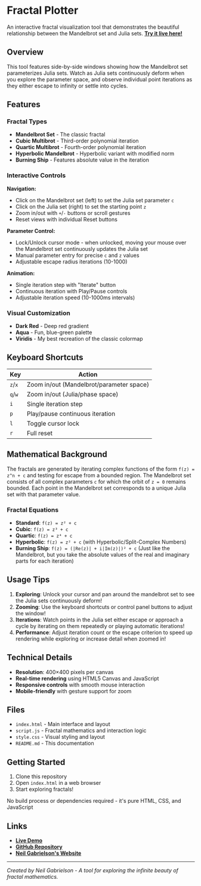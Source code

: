 # Fractal Plotter

An interactive fractal visualization tool that demonstrates the beautiful relationship between the Mandelbrot set and Julia sets. **[Try it live here!](https://neilgabrielson.com/fractals/)**

## Overview

This tool features side-by-side windows showing how the Mandelbrot set parameterizes Julia sets. Watch as Julia sets continuously deform when you explore the parameter space, and observe individual point iterations as they either escape to infinity or settle into cycles.

## Features

### Fractal Types
- **Mandelbrot Set** - The classic fractal
- **Cubic Multibrot** - Third-order polynomial iteration
- **Quartic Multibrot** - Fourth-order polynomial iteration  
- **Hyperbolic Mandelbrot** - Hyperbolic variant with modified norm
- **Burning Ship** - Features absolute value in the iteration

### Interactive Controls

**Navigation:**
- Click on the Mandelbrot set (left) to set the Julia set parameter `c`
- Click on the Julia set (right) to set the starting point `z`
- Zoom in/out with `+`/`-` buttons or scroll gestures
- Reset views with individual Reset buttons

**Parameter Control:**
- Lock/Unlock cursor mode - when unlocked, moving your mouse over the Mandelbrot set continuously updates the Julia set
- Manual parameter entry for precise `c` and `z` values
- Adjustable escape radius iterations (10-1000)

**Animation:**
- Single iteration step with "Iterate" button
- Continuous iteration with Play/Pause controls
- Adjustable iteration speed (10-1000ms intervals)

### Visual Customization
- **Dark Red** - Deep red gradient
- **Aqua** - Fun, blue-green palette  
- **Viridis** - My best recreation of the classic colormap

## Keyboard Shortcuts

| Key | Action |
|-----|--------|
| `z`/`x` | Zoom in/out (Mandelbrot/parameter space) |
| `q`/`w` | Zoom in/out (Julia/phase space) |
| `i` | Single iteration step |
| `p` | Play/pause continuous iteration |
| `l` | Toggle cursor lock |
| `r` | Full reset |

## Mathematical Background

The fractals are generated by iterating complex functions of the form `f(z) = z^n + c` and testing for escape from a bounded region. The Mandelbrot set consists of all complex parameters `c` for which the orbit of `z = 0` remains bounded. Each point in the Mandelbrot set corresponds to a unique Julia set with that parameter value.

### Fractal Equations

- **Standard**: `f(z) = z² + c`
- **Cubic**: `f(z) = z³ + c` 
- **Quartic**: `f(z) = z⁴ + c`
- **Hyperbolic**: `f(z) = z² + c` (with Hyperbolic/Split-Complex Numbers)
- **Burning Ship**: `f(z) = (|Re(z)| + i|Im(z)|)² + c` (Just like the Mandelbrot, but you take the absolute values of the real and imaginary parts for each iteration)

## Usage Tips

1. **Exploring**: Unlock your cursor and pan around the mandelbrot set to see the Julia sets continuously deform!
2. **Zooming**: Use the keyboard shortcuts or control panel buttons to adjust the window!
3. **Iterations**: Watch points in the Julia set either escape or approach a cycle by iterating on them repeatedly or playing automatic iterations!
4. **Performance**: Adjust iteration count or the escape criterion to speed up rendering while exploring or increase detail when zoomed in!

## Technical Details

- **Resolution**: 400×400 pixels per canvas
- **Real-time rendering** using HTML5 Canvas and JavaScript
- **Responsive controls** with smooth mouse interaction
- **Mobile-friendly** with gesture support for zoom

## Files

- `index.html` - Main interface and layout
- `script.js` - Fractal mathematics and interaction logic
- `style.css` - Visual styling and layout
- `README.md` - This documentation

## Getting Started
1. Clone this repository
2. Open `index.html` in a web browser  
3. Start exploring fractals!

No build process or dependencies required - it's pure HTML, CSS, and JavaScript

## Links

- **[Live Demo](https://neilgabrielson.com/fractals/)**
- **[GitHub Repository](https://github.com/neilgabrielson/fractals)**
- **[Neil Gabrielson's Website](https://neilgabrielson.com)**

---

*Created by Neil Gabrielson - A tool for exploring the infinite beauty of fractal mathematics.*
